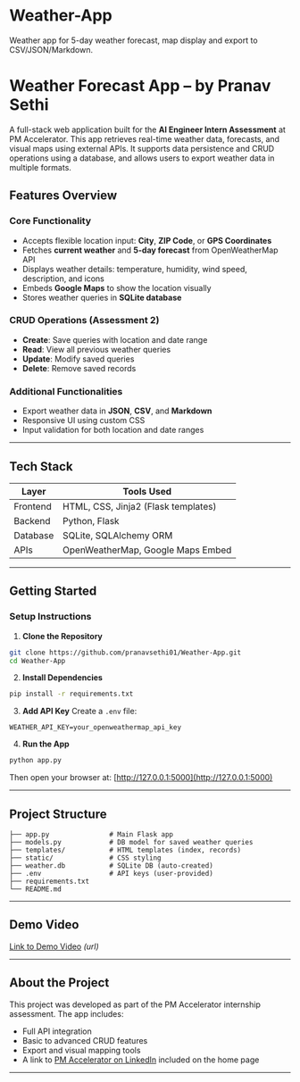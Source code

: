 # Weather-App
Weather app for 5-day weather forecast, map display and export to CSV/JSON/Markdown.

# Weather Forecast App – by Pranav Sethi

A full-stack web application built for the **AI Engineer Intern Assessment** at PM Accelerator. This app retrieves real-time weather data, forecasts, and visual maps using external APIs. It supports data persistence and CRUD operations using a database, and allows users to export weather data in multiple formats.


## Features Overview

### Core Functionality
- Accepts flexible location input: **City**, **ZIP Code**, or **GPS Coordinates**
- Fetches **current weather** and **5-day forecast** from OpenWeatherMap API
- Displays weather details: temperature, humidity, wind speed, description, and icons
- Embeds **Google Maps** to show the location visually
- Stores weather queries in **SQLite database**

### CRUD Operations (Assessment 2)
- **Create**: Save queries with location and date range
- **Read**: View all previous weather queries
- **Update**: Modify saved queries
- **Delete**: Remove saved records

### Additional Functionalities
- Export weather data in **JSON**, **CSV**, and **Markdown**
- Responsive UI using custom CSS
- Input validation for both location and date ranges

---

##  Tech Stack

| Layer      | Tools Used                         |
|------------|------------------------------------|
| Frontend   | HTML, CSS, Jinja2 (Flask templates)|
| Backend    | Python, Flask                      |
| Database   | SQLite, SQLAlchemy ORM             |
| APIs       | OpenWeatherMap, Google Maps Embed  |

---

## Getting Started

### Setup Instructions

1. **Clone the Repository**
```bash
git clone https://github.com/pranavsethi01/Weather-App.git
cd Weather-App
````

2. **Install Dependencies**

```bash
pip install -r requirements.txt
```

3. **Add API Key**
   Create a `.env` file:

```
WEATHER_API_KEY=your_openweathermap_api_key
```

4. **Run the App**

```bash
python app.py
```

Then open your browser at: [http://127.0.0.1:5000](http://127.0.0.1:5000)

---

## Project Structure

```
├── app.py               # Main Flask app
├── models.py            # DB model for saved weather queries
├── templates/           # HTML templates (index, records)
├── static/              # CSS styling
├── weather.db           # SQLite DB (auto-created)
├── .env                 # API keys (user-provided)
├── requirements.txt
└── README.md
```

---

## Demo Video

[Link to Demo Video](#) *(url)*

---

## About the Project

This project was developed as part of the PM Accelerator internship assessment.
The app includes:

* Full API integration
* Basic to advanced CRUD features
* Export and visual mapping tools
* A link to [PM Accelerator on LinkedIn](https://www.linkedin.com/company/product-manager-accelerator/) included on the home page

---



